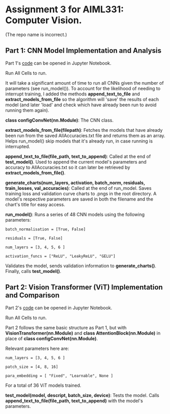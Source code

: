 # Assignment 3 for AIML331: Computer Vision.

(The repo name is incorrect.)

## Part 1: CNN Model Implementation and Analysis 

Part 1's [code](https://github.com/alexwelsby/AIML331_assign4/blob/master/Assignment3-Part1.ipynb) can be opened in Jupyter Notebook.

Run All Cells to run.

It will take a significant amount of time to run all CNNs given the number of parameters (see run_model()). To account for the likelihood of needing to interrupt training, I added the methods **append_text_to_file** and **extract_models_from_file** so the algorithm will 'save' the results of each model (and later 'load' and check which have already been run to avoid running them again).

**class configConvNet(nn.Module)**: The CNN class.

**extract_models_from_file(filepath)**: Fetches the models that have already been run from the saved AllAccuracies.txt file and returns them as an array. Helps run_model() skip models that it's already run, in case running is interrupted.

**append_text_to_file(file_path, text_to_append)**: Called at the end of **test_model()**. Used to append the current model's parameters and accuracy to AllAccuracies.txt so it can later be retrieved by **extract_models_from_file()**.

**generate_charts(num_layers, activation, batch_norm, residuals, train_losses, val_accuracies)**: Called at the end of run_model. Saves training loss and validation curve charts to .pngs in the root directory. A model's respective parameters are saved in both the filename and the chart's title for easy access.

**run_model()**: Runs a series of 48 CNN models using the following parameters: 

```
batch_normalisation = [True, False]

residuals = [True, False]

num_layers = [3, 4, 5, 6 ] 

activation_funcs = ["ReLU", "LeakyReLU", "GELU"]
```
Validates the model, sends validation information to **generate_charts()**. Finally, calls **test_model()**.

## Part 2: Vision Transformer (ViT) Implementation and Comparison
Part 2's [code](https://github.com/alexwelsby/AIML331_assign4/blob/master/Assignment3-Part2.ipynb) can be opened in Jupyter Notebook.

Run All Cells to run.

Part 2 follows the same basic structure as Part 1, but with **VisionTransformer(nn.Module)** and  **class AttentionBlock(nn.Module)** in place of **class configConvNet(nn.Module)**.

Relevant parameters here are:
```
num_layers = [3, 4, 5, 6 ]

patch_size = [4, 8, 16]

para_embedding = [ "Fixed", "Learnable", None ]
```

For a total of 36 ViT models trained.

**test_model(model, descript, batch_size, device)**: Tests the model. Calls **append_text_to_file(file_path, text_to_append)** with the model's parameters.
